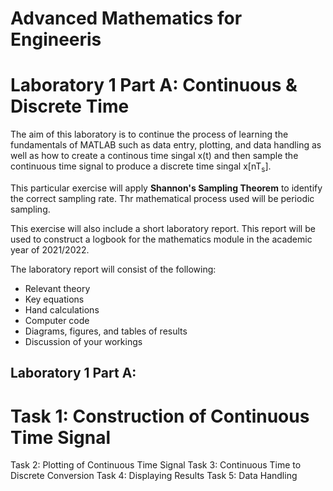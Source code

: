 # Advanced Mathematics for Engineeris
# Laboratory 1 Part A: Continuous & Discrete Time

The aim of this laboratory is to continue the process of learning the fundamentals of MATLAB such as data entry, plotting, and data handling as well as how to create a continous time singal x(t) and then sample the continuous time signal to produce a discrete time singal x[nT<sub>s</sub>].

This particular exercise will apply <b>Shannon's Sampling Theorem</b> to identify the correct sampling rate. Thr mathematical process used will be periodic sampling. 

This exercise will also include a short laboratory report. This report will be used to construct a logbook for the mathematics module in the academic year of 2021/2022. 

The laboratory report will consist of the following:
  - Relevant theory
  - Key equations
  - Hand calculations
  - Computer code
  - Diagrams, figures, and tables of results
  - Discussion of your workings 

## Laboratory 1 Part A:
<h1>Task 1: Construction of Continuous Time Signal</h1>
Task 2: Plotting of Continuous Time Signal
Task 3: Continuous Time to Discrete Conversion
Task 4: Displaying Results
Task 5: Data Handling
